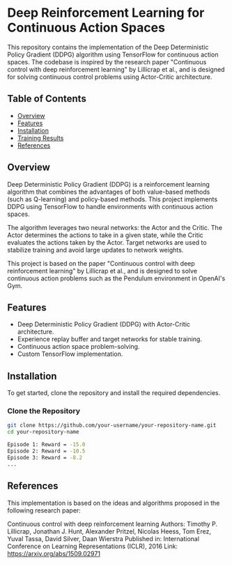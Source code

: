 # Deep Reinforcement Learning for Continuous Action Spaces

This repository contains the implementation of the Deep Deterministic Policy Gradient (DDPG) algorithm using TensorFlow for continuous action spaces. The codebase is inspired by the research paper "Continuous control with deep reinforcement learning" by Lillicrap et al., and is designed for solving continuous control problems using Actor-Critic architecture.

## Table of Contents

- [Overview](#overview)
- [Features](#features)
- [Installation](#installation)
- [Training Results](#training-results)
- [References](#references)


## Overview

Deep Deterministic Policy Gradient (DDPG) is a reinforcement learning algorithm that combines the advantages of both value-based methods (such as Q-learning) and policy-based methods. This project implements DDPG using TensorFlow to handle environments with continuous action spaces.

The algorithm leverages two neural networks: the Actor and the Critic. The Actor determines the actions to take in a given state, while the Critic evaluates the actions taken by the Actor. Target networks are used to stabilize training and avoid large updates to network weights.

This project is based on the paper "Continuous control with deep reinforcement learning" by Lillicrap et al., and is designed to solve continuous action problems such as the Pendulum environment in OpenAI's Gym.

## Features

- Deep Deterministic Policy Gradient (DDPG) with Actor-Critic architecture.
- Experience replay buffer and target networks for stable training.
- Continuous action space problem-solving.
- Custom TensorFlow implementation.

## Installation

To get started, clone the repository and install the required dependencies.

### Clone the Repository

```bash
git clone https://github.com/your-username/your-repository-name.git
cd your-repository-name
```

```bash
Episode 1: Reward = -15.0
Episode 2: Reward = -10.5
Episode 3: Reward = -8.2
...
```


## References
This implementation is based on the ideas and algorithms proposed in the following research paper:

Continuous control with deep reinforcement learning
Authors: Timothy P. Lillicrap, Jonathan J. Hunt, Alexander Pritzel, Nicolas Heess, Tom Erez, Yuval Tassa, David Silver, Daan Wierstra
Published in: International Conference on Learning Representations (ICLR), 2016
Link: https://arxiv.org/abs/1509.02971

